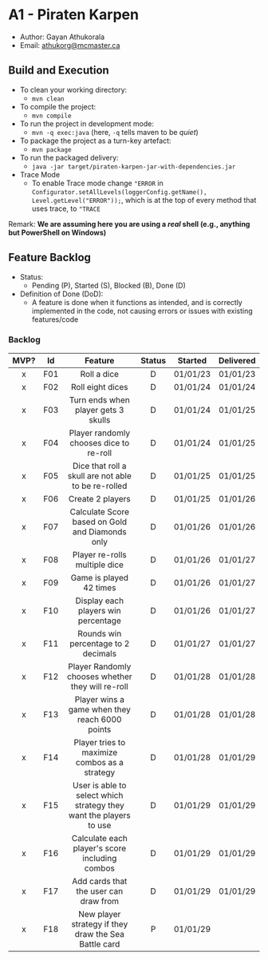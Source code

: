 # A1 - Piraten Karpen

  * Author: Gayan Athukorala
  * Email: athukorg@mcmaster.ca

## Build and Execution

  * To clean your working directory:
    * `mvn clean`
  * To compile the project:
    * `mvn compile`
  * To run the project in development mode:
    * `mvn -q exec:java` (here, `-q` tells maven to be _quiet_)
  * To package the project as a turn-key artefact:
    * `mvn package`
  * To run the packaged delivery:
    * `java -jar target/piraten-karpen-jar-with-dependencies.jar` 
  * Trace Mode
    * To enable Trace mode change `"ERROR` in `Configurator.setAllLevels(loggerConfig.getName(), Level.getLevel("ERROR"));`, which is at the top of every method that uses trace, to `"TRACE`


Remark: **We are assuming here you are using a _real_ shell (e.g., anything but PowerShell on Windows)**

## Feature Backlog

 * Status: 
   * Pending (P), Started (S), Blocked (B), Done (D)
 * Definition of Done (DoD):
   * A feature is done when it functions as intended, and is correctly implemented in the code, not causing errors or issues with existing features/code

### Backlog 

| MVP? | Id  |                              Feature                               | Status |  Started   | Delivered |
|:----:|:---:|:------------------------------------------------------------------:|:------:|:----------:|:---------:|
|  x   | F01 |                            Roll a dice                             |   D    |  01/01/23  | 01/01/23  |
|  x   | F02 |                          Roll eight dices                          |   D    |  01/01/24  | 01/01/24  |
|  x   | F03 |                Turn ends when player gets 3 skulls                 |   D    |  01/01/24  | 01/01/25  |
|  x   | F04 |              Player randomly chooses dice to re-roll               |   D    |  01/01/24  | 01/01/25  |
|  x   | F05 |        Dice that roll a skull are not able to be re-rolled         |   D    |  01/01/25  | 01/01/25  |
|  x   | F06 |                          Create 2 players                          |   D    |  01/01/25  | 01/01/26  |
|  x   | F07 |          Calculate Score based on Gold and Diamonds only           |   D    |  01/01/26  | 01/01/26  |
|  x   | F08 |                   Player re-rolls multiple dice                    |   D    |  01/01/26  | 01/01/27  |
|  x   | F09 |                      Game is played 42 times                       |   D    |  01/01/26  | 01/01/27  |
|  x   | F10 |                Display each players win percentage                 |   D    |  01/01/26  | 01/01/27  |
|  x   | F11 |                Rounds win percentage to 2 decimals                 |   D    |  01/01/27  | 01/01/27  |
|  x   | F12 |         Player Randomly chooses whether they will re-roll          |   D    |  01/01/28  | 01/01/28  |
|  x   | F13 |           Player wins a game when they reach 6000 points           |   D    |  01/01/28  | 01/01/28  |
|  x   | F14 |           Player tries to maximize combos as a strategy            |   D    |  01/01/28  | 01/01/29  |
|  x   | F15 | User is able to select which strategy they want the players to use |   D    |  01/01/29  | 01/01/29  |
|  x   | F16 |           Calculate each player's score including combos           |   D    |  01/01/29  | 01/01/29  |
|  x   | F17 |               Add cards that the user can draw from                |   D    |  01/01/29  | 01/01/29  |
|  x   | F18 |        New player strategy if they draw the Sea Battle card        |   P    |  01/01/29  |           |

